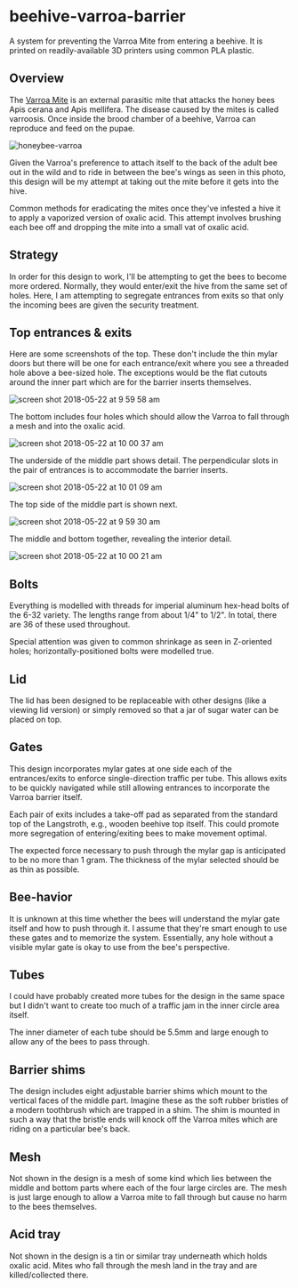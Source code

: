 # beehive-varroa-barrier
A system for preventing the Varroa Mite from entering a beehive. It is printed on readily-available 3D printers using common PLA plastic.

## Overview
The [Varroa Mite](https://en.wikipedia.org/wiki/Varroa_destructor) is an external parasitic mite that attacks the honey bees Apis cerana and Apis mellifera. The disease caused by the mites is called varroosis. Once inside the brood chamber of a beehive, Varroa can reproduce and feed on the pupae.

![honeybee-varroa](https://user-images.githubusercontent.com/15971213/40342041-558e35a8-5d3d-11e8-90ee-d97fdaf5a8d5.jpg)

Given the Varroa's preference to attach itself to the back of the adult bee out in the wild and to ride in between the bee's wings as seen in this photo, this design will be my attempt at taking out the mite before it gets into the hive.

Common methods for eradicating the mites once they've infested a hive it to apply a vaporized version of oxalic acid. This attempt involves brushing each bee off and dropping the mite into a small vat of oxalic acid.

## Strategy
In order for this design to work, I'll be attempting to get the bees to become more ordered. Normally, they would enter/exit the hive from the same set of holes. Here, I am attempting to segregate entrances from exits so that only the incoming bees are given the security treatment.

## Top entrances & exits
Here are some screenshots of the top. These don't include the thin mylar doors but there will be one for each entrance/exit where you see a threaded hole above a bee-sized hole. The exceptions would be the flat cutouts around the inner part which are for the barrier inserts themselves.

![screen shot 2018-05-22 at 9 59 58 am](https://user-images.githubusercontent.com/15971213/40378272-e6b59548-5da7-11e8-99ef-5ce6ddad1a36.png)

The bottom includes four holes which should allow the Varroa to fall through a mesh and into the oxalic acid.

![screen shot 2018-05-22 at 10 00 37 am](https://user-images.githubusercontent.com/15971213/40378426-5b68533a-5da8-11e8-8fd9-d23788a38a12.png)

The underside of the middle part shows detail. The perpendicular slots in the pair of entrances is to accommodate the barrier inserts.

![screen shot 2018-05-22 at 10 01 09 am](https://user-images.githubusercontent.com/15971213/40378493-8f7b5ab4-5da8-11e8-8fb0-0c1c91305c34.png)

The top side of the middle part is shown next.

![screen shot 2018-05-22 at 9 59 30 am](https://user-images.githubusercontent.com/15971213/40378582-d34f009c-5da8-11e8-9db9-4156769f22e2.png)

The middle and bottom together, revealing the interior detail.

![screen shot 2018-05-22 at 10 00 21 am](https://user-images.githubusercontent.com/15971213/40378665-19c02ad8-5da9-11e8-96cd-16b6f537d1da.png)

## Bolts
Everything is modelled with threads for imperial aluminum hex-head bolts of the 6-32 variety. The lengths range from about 1/4" to 1/2". In total, there are 36 of these used throughout.

Special attention was given to common shrinkage as seen in Z-oriented holes; horizontally-positioned bolts were modelled true.

## Lid
The lid has been designed to be replaceable with other designs (like a viewing lid version) or simply removed so that a jar of sugar water can be placed on top.

## Gates
This design incorporates mylar gates at one side each of the entrances/exits to enforce single-direction traffic per tube. This allows exits to be quickly navigated while still allowing entrances to incorporate the Varroa barrier itself.

Each pair of exits includes a take-off pad as separated from the standard top of the Langstroth, e.g., wooden beehive top itself. This could promote more segregation of entering/exiting bees to make movement optimal.

The expected force necessary to push through the mylar gap is anticipated to be no more than 1 gram. The thickness of the mylar selected should be as thin as possible.

## Bee-havior
It is unknown at this time whether the bees will understand the mylar gate itself and how to push through it. I assume that they're smart enough to use these gates and to memorize the system. Essentially, any hole without a visible mylar gate is okay to use from the bee's perspective.

## Tubes
I could have probably created more tubes for the design in the same space but I didn't want to create too much of a traffic jam in the inner circle area itself.

The inner diameter of each tube should be 5.5mm and large enough to allow any of the bees to pass through.

## Barrier shims
The design includes eight adjustable barrier shims which mount to the vertical faces of the middle part. Imagine these as the soft rubber bristles of a modern toothbrush which are trapped in a shim. The shim is mounted in such a way that the bristle ends will knock off the Varroa mites which are riding on a particular bee's back.

## Mesh
Not shown in the design is a mesh of some kind which lies between the middle and bottom parts where each of the four large circles are. The mesh is just large enough to allow a Varroa mite to fall through but cause no harm to the bees themselves.

## Acid tray
Not shown in the design is a tin or similar tray underneath which holds oxalic acid. Mites who fall through the mesh land in the tray and are killed/collected there.
